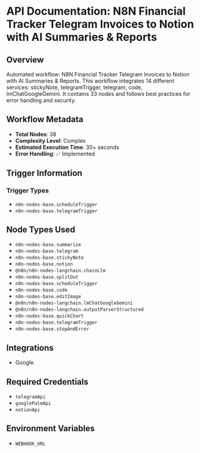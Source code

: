 # API Documentation: N8N Financial Tracker Telegram Invoices to Notion with AI Summaries & Reports

## Overview
Automated workflow: N8N Financial Tracker Telegram Invoices to Notion with AI Summaries & Reports. This workflow integrates 14 different services: stickyNote, telegramTrigger, telegram, code, lmChatGoogleGemini. It contains 33 nodes and follows best practices for error handling and security.

## Workflow Metadata
- **Total Nodes**: 38
- **Complexity Level**: Complex
- **Estimated Execution Time**: 30+ seconds
- **Error Handling**: ✅ Implemented

## Trigger Information
### Trigger Types
- `n8n-nodes-base.scheduleTrigger`
- `n8n-nodes-base.telegramTrigger`

## Node Types Used
- `n8n-nodes-base.summarize`
- `n8n-nodes-base.telegram`
- `n8n-nodes-base.stickyNote`
- `n8n-nodes-base.notion`
- `@n8n/n8n-nodes-langchain.chainLlm`
- `n8n-nodes-base.splitOut`
- `n8n-nodes-base.scheduleTrigger`
- `n8n-nodes-base.code`
- `n8n-nodes-base.editImage`
- `@n8n/n8n-nodes-langchain.lmChatGoogleGemini`
- `@n8n/n8n-nodes-langchain.outputParserStructured`
- `n8n-nodes-base.quickChart`
- `n8n-nodes-base.telegramTrigger`
- `n8n-nodes-base.stopAndError`

## Integrations
- Google

## Required Credentials
- `telegramApi`
- `googlePalmApi`
- `notionApi`

## Environment Variables
- `WEBHOOK_URL`

